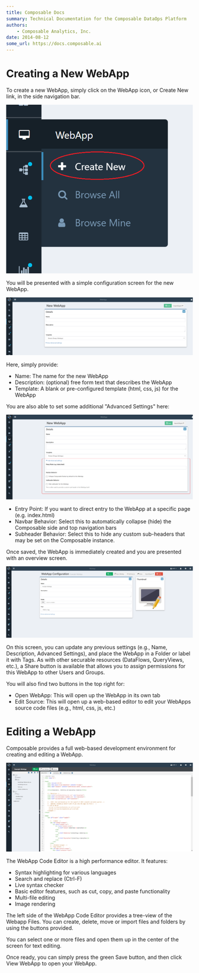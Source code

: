 ```yaml
---
title: Composable Docs
summary: Technical Documentation for the Composable DataOps Platform
authors:
    - Composable Analytics, Inc.
date: 2014-08-12
some_url: https://docs.composable.ai
---
```


# Creating a New WebApp

To create a new WebApp, simply click on the WebApp icon, or Create New link, in the side navigation bar.

![!Create a WebApp Link](img/Composable-WebApp-01.png)

You will be presented with a simple configuration screen for the new WebApp.

![!Create a WebApp configuration screen](img/Composable-WebApp-02.png)

Here, simply provide:

* Name: The name for the new WebApp
* Description: (optional) free form text that describes the WebApp
* Template: A blank or pre-configured template (html, css, js) for the WebApp

You are also able to set some additional "Advanced Settings" here:

![!Create a WebApp configuration screen with advanced settings shown](img/Composable-WebApp-03.png)

* Entry Point: If you want to direct entry to the WebApp at a specific page (e.g. index.html)
* Navbar Behavior: Select this to automatically collapse (hide) the Composable side and top navigation bars
* Subheader Behavior: Select this to hide any custom sub-headers that may be set on the Composable instance.

Once saved, the WebApp is immediately created and you are presented with an overview screen.

![!Saved WebApp configuration screen](img/Composable-WebApp-04.png)

On this screen, you can update any previous settings (e.g., Name, Description, Advanced Settings), and place the WebApp in a Folder or label it with Tags. As with other securable resources (DataFlows, QueryViews, etc.), a Share button is available that allows you to assign permissions for this WebApp to other Users and Groups.

You will also find two buttons in the top right for:

* Open WebApp: This will open up the WebApp in its own tab
* Edit Source: This will open up a web-based editor to edit your WebApps source code files (e.g., html, css, js, etc.)

# Editing a WebApp

Composable provides a full web-based development environment for creating and editing a WebApp.

![!Editing a WebApp](img/Composable-WebApp-05.png)

The WebApp Code Editor is a high performance editor. It features:

* Syntax highlighting for various languages
* Search and replace (Ctrl-F)
* Live syntax checker
* Basic editor features, such as cut, copy, and paste functionality
* Multi-file editing
* Image rendering

The left side of the WebApp Code Editor provides a tree-view of the Webapp Files. You can create, delete, move or import files and folders by using the buttons provided.

You can select one or more files and open them up in the center of the screen for text editing.

Once ready, you can simply press the green Save button, and then click View WebApp to open your WebApp.